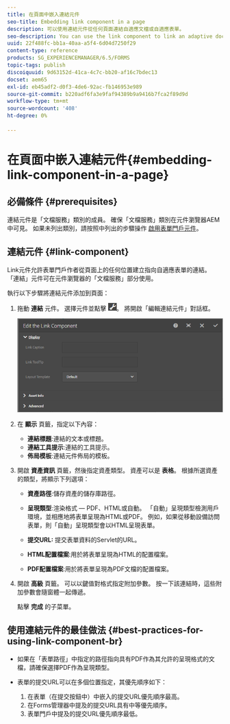 ```yaml
---
title: 在頁面中嵌入連結元件
seo-title: Embedding link component in a page
description: 可以使用連結元件從任何頁面連結自適應文檔或自適應表單。
seo-description: You can use the link component to link an adaptive document or an adaptive form from any page.
uuid: 22f488fc-bb1a-40aa-a5f4-6d04d7250f29
content-type: reference
products: SG_EXPERIENCEMANAGER/6.5/FORMS
topic-tags: publish
discoiquuid: 9d63152d-41ca-4c7c-bb20-af16c7bdec13
docset: aem65
exl-id: eb45adf2-d0f3-4de6-92ac-fb146953e989
source-git-commit: b220adf6fa3e9faf94389b9a9416b7fca2f89d9d
workflow-type: tm+mt
source-wordcount: '408'
ht-degree: 0%

---
```


# 在頁面中嵌入連結元件{#embedding-link-component-in-a-page}

## 必備條件 {#prerequisites}

連結元件是「文檔服務」類別的成員。 確保「文檔服務」類別在元件瀏覽器AEM中可見。 如果未列出類別，請按照中列出的步驟操作 [啟用表單門戶元件](/help/forms/using/enabling-forms-portal-components.md)。

## 連結元件 {#link-component}

Link元件允許表單門戶作者從頁面上的任何位置建立指向自適應表單的連結。 「連結」元件可在元件瀏覽器的「文檔服務」部分使用。

執行以下步驟將連結元件添加到頁面：

1. 拖動 **連結** 元件。 選擇元件並點擊 ![招商](assets/cmppr.png)。 將開啟「編輯連結元件」對話框。

   ![編輯連結元件](assets/edit-link-component.png)

1. 在 **顯示** 頁籤，指定以下內容：

   * **連結標題**:連結的文本或標題。
   * **連結工具提示**:連結的工具提示。
   * **佈局模板**:連結元件佈局的模板。

1. 開啟 **資產資訊** 頁籤，然後指定資產類型。 資產可以是 **表格**。 根據所選資產的類型，將顯示下列選項：

   * **資產路徑**:儲存資產的儲存庫路徑。

   * **呈現類型**:渲染格式 — PDF、HTML或自動。 「自動」呈現類型檢測用戶環境，並相應地將表單呈現為HTML或PDF。 例如，如果從移動設備訪問表單，則「自動」呈現類型會以HTML呈現表單。
   * **提交URL:**  提交表單資料的Servlet的URL。
   * **HTML配置檔案**:用於將表單呈現為HTML的配置檔案。
   * **PDF配置檔案**:用於將表單呈現為PDF文檔的配置檔案。

1. 開啟 **高級** 頁籤。 可以以鍵值對格式指定附加參數。 按一下該連結時，這些附加參數會隨窗體一起傳遞。

   點擊 **完成** 的子菜單。

## 使用連結元件的最佳做法 {#best-practices-for-using-link-component-br}

* 如果在「表單路徑」中指定的路徑指向具有PDF作為其允許的呈現格式的文檔，請確保選擇PDF作為呈現類型。
* 表單的提交URL可以在多個位置指定，其優先順序如下：

   1. 在表單（在提交按鈕中）中嵌入的提交URL優先順序最高。
   1. 在Forms管理器中提及的提交URL具有中等優先順序。
   1. 表單門戶中提及的提交URL優先順序最低。
